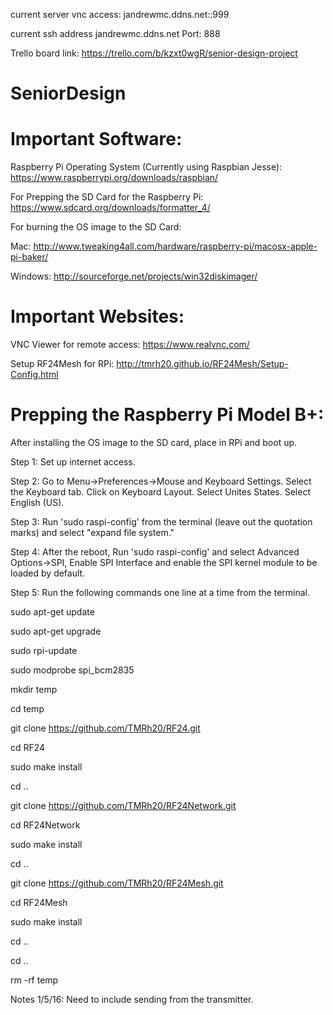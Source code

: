 current server vnc access:
jandrewmc.ddns.net::999

current ssh address
jandrewmc.ddns.net
Port: 888

Trello board link:
https://trello.com/b/kzxt0wgR/senior-design-project

# SeniorDesign


# Important Software:

Raspberry Pi Operating System (Currently using Raspbian Jesse):
https://www.raspberrypi.org/downloads/raspbian/

For Prepping the SD Card for the Raspberry Pi:
https://www.sdcard.org/downloads/formatter_4/

For burning the OS image to the SD Card:

Mac:
http://www.tweaking4all.com/hardware/raspberry-pi/macosx-apple-pi-baker/

Windows:
http://sourceforge.net/projects/win32diskimager/


# Important Websites:


VNC Viewer for remote access:
https://www.realvnc.com/

Setup RF24Mesh for RPi:
http://tmrh20.github.io/RF24Mesh/Setup-Config.html

# Prepping the Raspberry Pi Model B+:

After installing the OS image to the SD card, place in RPi and boot up.

Step 1: Set up internet access.

Step 2: Go to Menu->Preferences->Mouse and Keyboard Settings.  Select the Keyboard tab.  Click on Keyboard Layout.  Select Unites States.  Select English (US).

Step 3: Run 'sudo raspi-config' from the terminal (leave out the quotation marks) and select "expand file system."

Step 4: After the reboot, Run 'sudo raspi-config' and select Advanced Options->SPI, Enable SPI Interface and enable the SPI kernel module to be loaded by default.

Step 5: Run the following commands one line at a time from the terminal.

sudo apt-get update

sudo apt-get upgrade

sudo rpi-update

sudo modprobe spi_bcm2835

mkdir temp

cd temp

git clone https://github.com/TMRh20/RF24.git

cd RF24

sudo make install

cd ..

git clone https://github.com/TMRh20/RF24Network.git

cd RF24Network

sudo make install

cd ..

git clone https://github.com/TMRh20/RF24Mesh.git

cd RF24Mesh

sudo make install

cd ..

cd ..

rm -rf temp


Notes 1/5/16:  Need to include sending from the transmitter.
